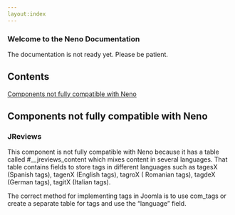 ```yaml
---
layout:index
---
```

### Welcome to the Neno Documentation
The documentation is not ready yet. Please be patient.

## Contents
[Components not fully compatible with Neno](#Components-not-fully-compatible-with-Neno)

## Components not fully compatible with Neno

### JReviews
This component is not fully compatible with Neno because it has a table called #__jreviews_content which mixes content in several languages. That table contains fields to store tags in different languages such as tagesX (Spanish tags), tagenX (English tags), tagroX ( Romanian tags), tagdeX (German tags), tagitX (Italian tags). 

The correct method for implementing tags in Joomla is to use com_tags or create a separate table for tags and use the “language” field. 
